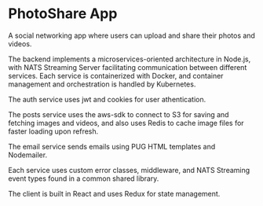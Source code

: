 # PhotoShare App

A social networking app where users can upload and share their photos and videos.

The backend implements a microservices-oriented architecture in Node.js, with NATS Streaming Server facilitating communication between different services. Each service is containerized with Docker, and container management and orchestration is handled by Kubernetes.

The auth service uses jwt and cookies for user athentication.

The posts service uses the aws-sdk to connect to S3 for saving and fetching images and videos, and also uses Redis to cache image files for faster loading upon refresh.

The email service sends emails using PUG HTML templates and Nodemailer.

Each service uses custom error classes, middleware, and NATS Streaming event types found in a common shared library.

The client is built in React and uses Redux for state management.
